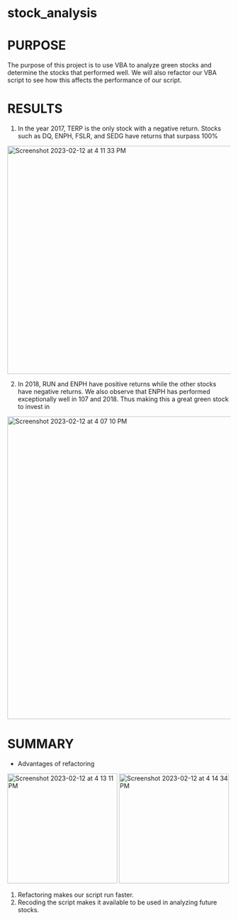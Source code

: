 # stock_analysis
# PURPOSE

The purpose of this project is to use VBA to analyze green stocks and determine the stocks that performed well.
We will also refactor our VBA script to see how this affects the performance of our script.

# RESULTS
1. In the year 2017, TERP is the only stock with a negative return. Stocks such as DQ, ENPH, FSLR, and SEDG have returns that surpass 100%
<img width="515" alt="Screenshot 2023-02-12 at 4 11 33 PM" src="https://user-images.githubusercontent.com/109445468/218340789-93e6b458-c3e0-45b4-98fd-52345b6f8a97.png">

2. In 2018, RUN and ENPH have positive returns while the other stocks have negative returns.
We also observe that ENPH has performed exceptionally well in 107 and 2018. Thus making this a great green stock to invest in
<img width="683" alt="Screenshot 2023-02-12 at 4 07 10 PM" src="https://user-images.githubusercontent.com/109445468/218340783-eea263b0-22dc-4270-a4d8-6e8f47700c4c.png">

# SUMMARY 
* Advantages of refactoring
<img width="248" alt="Screenshot 2023-02-12 at 4 13 11 PM" src="https://user-images.githubusercontent.com/109445468/218340791-20dbfcb5-aa5f-4356-bbc1-77b7288d6ca3.png">
<img width="248" alt="Screenshot 2023-02-12 at 4 14 34 PM" src="https://user-images.githubusercontent.com/109445468/218340793-8c125989-1bba-41b0-a528-289d07d18865.png">

1. Refactoring makes our script run faster.
2. Recoding the script makes it available to be used in analyzing future stocks.
